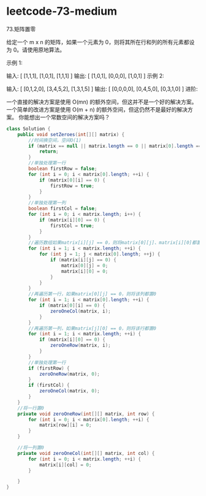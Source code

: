 # leetcode-73-medium

73.矩阵置零

给定一个 m x n 的矩阵，如果一个元素为 0，则将其所在行和列的所有元素都设为 0。请使用原地算法。

示例 1:

输入: 
[
  [1,1,1],
  [1,0,1],
  [1,1,1]
]
输出: 
[
  [1,0,1],
  [0,0,0],
  [1,0,1]
]
示例 2:

输入: 
[
  [0,1,2,0],
  [3,4,5,2],
  [1,3,1,5]
]
输出: 
[
  [0,0,0,0],
  [0,4,5,0],
  [0,3,1,0]
]
进阶:

一个直接的解决方案是使用  O(mn) 的额外空间，但这并不是一个好的解决方案。
一个简单的改进方案是使用 O(m + n) 的额外空间，但这仍然不是最好的解决方案。
你能想出一个常数空间的解决方案吗？

```java
class Solution {
    public void setZeroes(int[][] matrix) {
        //时间换空间，空间O(1)
        if (matrix == null || matrix.length == 0 || matrix[0].length == 0) {
            return;
        }
        //单独处理第一行
        boolean firstRow = false; 
        for (int i = 0; i < matrix[0].length; ++i) {
            if (matrix[0][i] == 0) {
                firstRow = true;
            }
        }
        //单独处理第一列
        boolean firstCol = false;
        for (int i = 0; i < matrix.length; i++) {
            if (matrix[i][0] == 0) {
                firstCol = true;
            }
        }
        //遍历数组如果matrix[i][j] == 0，则将matrix[0][j]、matrix[i][0]都置为0。
        for (int i = 1; i < matrix.length; ++i) {
            for (int j = 1; j < matrix[0].length; ++j) {
                if (matrix[i][j] == 0) {
                    matrix[0][j] = 0;
                    matrix[i][0] = 0;
                }
            }
        }
        //再遍历第一行，如果matrix[0][j] == 0，则将该列都置0
        for (int i = 1; i < matrix[0].length; ++i) {
            if (matrix[0][i] == 0) {
                zeroOneCol(matrix, i);
            }
        }
        //再遍历第一列，如果matrix[j][0] == 0，则将该行都置0
        for (int i = 1; i < matrix.length; ++i) {
            if (matrix[i][0] == 0) {
                zeroOneRow(matrix, i);
            }
        }
        //单独处理第一行
        if (firstRow) {
            zeroOneRow(matrix, 0);
        }
        if (firstCol) {
            zeroOneCol(matrix, 0);
        }
    }
    //将一行置0
    private void zeroOneRow(int[][] matrix, int row) {
        for (int i = 0; i < matrix[0].length; ++i) {
            matrix[row][i] = 0;
        }
    }

    //将一列置0
    private void zeroOneCol(int[][] matrix, int col) {
        for (int i = 0; i < matrix.length; ++i) {
            matrix[i][col] = 0;
        }

    }
}


```

